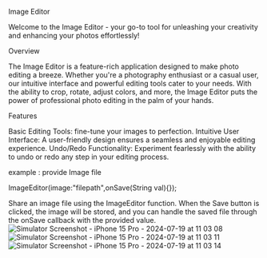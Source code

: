 
Image Editor

Welcome to the Image Editor - your go-to tool for unleashing your creativity and enhancing your photos effortlessly!

Overview

The Image Editor is a feature-rich application designed to make photo editing a breeze. Whether you're a photography enthusiast or a casual user, our intuitive interface and powerful editing tools cater to your needs. With the ability to crop, rotate, adjust colors, and more, the Image Editor puts the power of professional photo editing in the palm of your hands.

Features

Basic Editing Tools:  fine-tune your images to perfection.
Intuitive User Interface: A user-friendly design ensures a seamless and enjoyable editing experience.
Undo/Redo Functionality: Experiment fearlessly with the ability to undo or redo any step in your editing process.

example :
provide Image file 

ImageEditor(image:"filepath",onSave(String val){});

Share an image file using the ImageEditor function. 
When the Save button is clicked, the image will be stored, and you can handle the saved file through the onSave callback with the provided value.
![Simulator Screenshot - iPhone 15 Pro - 2024-07-19 at 11 03 08](https://github.com/user-attachments/assets/9348a9ed-5cb7-4393-87a0-3b008283630a)
![Simulator Screenshot - iPhone 15 Pro - 2024-07-19 at 11 03 11](https://github.com/user-attachments/assets/49378f10-4f62-4c91-ae5b-f4be4797c952)
![Simulator Screenshot - iPhone 15 Pro - 2024-07-19 at 11 03 14](https://github.com/user-attachments/assets/22e88667-155f-4bc3-9e00-8a19e153f0f1)
